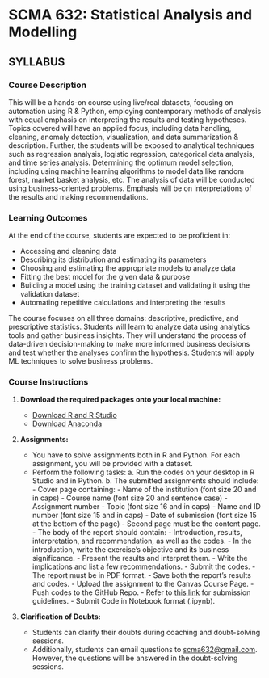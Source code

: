# SCMA 632: Statistical Analysis and Modelling

## SYLLABUS

### Course Description
This will be a hands-on course using live/real datasets, focusing on automation using R & Python, employing contemporary methods of analysis with equal emphasis on interpreting the results and testing hypotheses. Topics covered will have an applied focus, including data handling, cleaning, anomaly detection, visualization, and data summarization & description. Further, the students will be exposed to analytical techniques such as regression analysis, logistic regression, categorical data analysis, and time series analysis. Determining the optimum model selection, including using machine learning algorithms to model data like random forest, market basket analysis, etc. The analysis of data will be conducted using business-oriented problems. Emphasis will be on interpretations of the results and making recommendations.

### Learning Outcomes
At the end of the course, students are expected to be proficient in:
- Accessing and cleaning data
- Describing its distribution and estimating its parameters
- Choosing and estimating the appropriate models to analyze data
- Fitting the best model for the given data & purpose
- Building a model using the training dataset and validating it using the validation dataset
- Automating repetitive calculations and interpreting the results

The course focuses on all three domains: descriptive, predictive, and prescriptive statistics. Students will learn to analyze data using analytics tools and gather business insights. They will understand the process of data-driven decision-making to make more informed business decisions and test whether the analyses confirm the hypothesis. Students will apply ML techniques to solve business problems.

### Course Instructions
1. **Download the required packages onto your local machine:**
    - [Download R and R Studio](https://posit.co/download/rstudio-desktop/)
    - [Download Anaconda](https://www.anaconda.com/download/success)
   
2. **Assignments:**
    - You have to solve assignments both in R and Python. For each assignment, you will be provided with a dataset.
    - Perform the following tasks:
        a. Run the codes on your desktop in R Studio and in Python.
        b. The submitted assignments should include:
            - Cover page containing:
                - Name of the institution (font size 20 and in caps)
                - Course name (font size 20 and sentence case)
                - Assignment number
                - Topic (font size 16 and in caps)
                - Name and ID number (font size 15 and in caps)
                - Date of submission (font size 15 at the bottom of the page)
            - Second page must be the content page.
            - The body of the report should contain:
                - Introduction, results, interpretation, and recommendation, as well as the codes.
                - In the introduction, write the exercise’s objective and its business significance.
                - Present the results and interpret them.
                - Write the implications and list a few recommendations.
                - Submit the codes.
            - The report must be in PDF format.
            - Save both the report’s results and codes.
            - Upload the assignment to the Canvas Course Page.
            - Push codes to the GitHub Repo.
            - Refer to [this link](https://github.com/SCMA-632/assignment-submission-guidline) for submission guidelines.
            - Submit Code in Notebook format (.ipynb).

3. **Clarification of Doubts:**
    - Students can clarify their doubts during coaching and doubt-solving sessions.
    - Additionally, students can email questions to scma632@gmail.com. However, the questions will be answered in the doubt-solving sessions.
